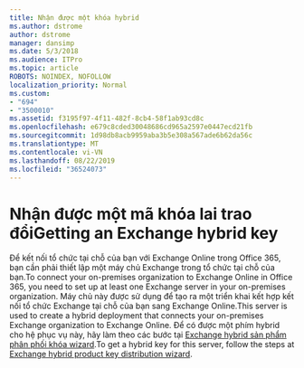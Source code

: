 ```yaml
---
title: Nhận được một khóa hybrid
ms.author: dstrome
author: dstrome
manager: dansimp
ms.date: 5/3/2018
ms.audience: ITPro
ms.topic: article
ROBOTS: NOINDEX, NOFOLLOW
localization_priority: Normal
ms.custom:
- "694"
- "3500010"
ms.assetid: f3195f97-4f11-482f-8cb4-58f1ab93cd8c
ms.openlocfilehash: e679c8cded30048686cd965a2597e0447ecd21fb
ms.sourcegitcommit: 1d98db8acb9959aba3b5e308a567ade6b62da56c
ms.translationtype: MT
ms.contentlocale: vi-VN
ms.lasthandoff: 08/22/2019
ms.locfileid: "36524073"
---
```

# <a name="getting-an-exchange-hybrid-key"></a><span data-ttu-id="ea6ae-102">Nhận được một mã khóa lai trao đổi</span><span class="sxs-lookup"><span data-stu-id="ea6ae-102">Getting an Exchange hybrid key</span></span>

<span data-ttu-id="ea6ae-103">Để kết nối tổ chức tại chỗ của bạn với Exchange Online trong Office 365, bạn cần phải thiết lập một máy chủ Exchange trong tổ chức tại chỗ của bạn.</span><span class="sxs-lookup"><span data-stu-id="ea6ae-103">To connect your on-premises organization to Exchange Online in Office 365, you need to set up at least one Exchange server in your on-premises organization.</span></span> <span data-ttu-id="ea6ae-104">Máy chủ này được sử dụng để tạo ra một triển khai kết hợp kết nối tổ chức Exchange tại chỗ của bạn sang Exchange Online.</span><span class="sxs-lookup"><span data-stu-id="ea6ae-104">This server is used to create a hybrid deployment that connects your on-premises Exchange organization to Exchange Online.</span></span> <span data-ttu-id="ea6ae-105">Để có được một phím hybrid cho hệ phục vụ này, hãy làm theo các bước tại [Exchange hybrid sản phẩm phân phối khóa wizard](https://aka.ms/hybridkey).</span><span class="sxs-lookup"><span data-stu-id="ea6ae-105">To get a hybrid key for this server, follow the steps at [Exchange hybrid product key distribution wizard](https://aka.ms/hybridkey).</span></span>
  